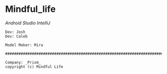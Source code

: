 # Mindful_life

_Android Studio_
_IntelliJ_

~~~~~~~~~~~~~~~~~~~~~~~~~~~~~~~~~~~~~~~~~~~~~~~~~~~~~~~~~~~~~~~~~~~~~~~~~~~~~
Dev: Josh
Dev: Caleb

Model Maker: Mira

#############################################################################

Company: _Prism_
copyright (c) Mindful Life
